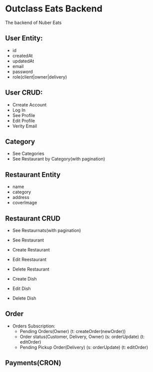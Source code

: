 # Outclass Eats Backend

The backend of Nuber Eats

## User Entity:

- id
- createdAt
- updatedAt
- email
- password
- role(client|owner|delivery)

## User CRUD:

- Crreate Account
- Log In
- See Profile
- Edit Profile
- Verity Email

## Category

- See Categories
- See Restaurant by Category(with pagination)

## Restaurant Entity

- name
- category
- address
- coverImage

## Restaurant CRUD

- See Restaurnats(with pagination)
- See Restaurant
- Create Restaurant
- Edit Reestaurant
- Delete Restaurant

- Create Dish
- Edit Dish
- Delete Dish

## Order

- Orders Subscription:
  - Pending Orders(Owner) (t: createOrder(newOrder))
  - Order status(Customer, Delivery, Owner) (s: orderUpdate) (t: editOrder)
  - Pending Pickup Order(Delivery) (s: orderUpdate) (t: editOrder)

## Payments(CRON)
